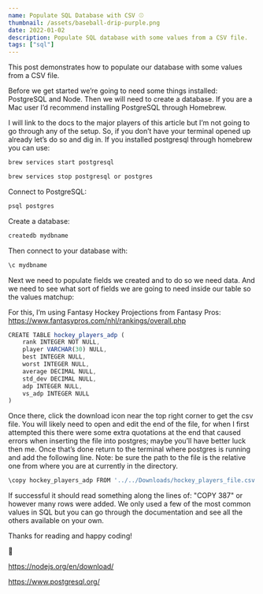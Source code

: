 ```yaml
---
name: Populate SQL Database with CSV ⚾
thumbnail: /assets/baseball-drip-purple.png
date: 2022-01-02
description: Populate SQL database with some values from a CSV file.
tags: ["sql"]
---
```



This post demonstrates how to populate our database with some values from a CSV file.

Before we get started we’re going to need some things installed: PostgreSQL and Node. Then we will need to create a database. If you are a Mac user I’d recommend installing PostgreSQL through Homebrew.

I will link to the docs to the major players of this article but I’m not going to go through any of the setup. So, if you don’t have your terminal opened up already let’s do so and dig in. If you installed postgresql through homebrew you can use:



```js
brew services start postgresql

brew services stop postgresql or postgres
```


Connect to PostgreSQL:



```js
psql postgres
```



Create a database:



```js
createdb mydbname  
```


Then connect to your database with:



```js
\c mydbname
```


Next we need to populate fields we created and to do so we need data. And we need to see what sort of fields we are going to need inside our table so the values matchup:

For this, I’m using Fantasy Hockey Projections from Fantasy Pros: https://www.fantasypros.com/nhl/rankings/overall.php



```js
CREATE TABLE hockey_players_adp (
    rank INTEGER NOT NULL,
    player VARCHAR(30) NULL,
    best INTEGER NULL,
    worst INTEGER NULL,
    average DECIMAL NULL,
    std_dev DECIMAL NULL,
    adp INTEGER NULL,
    vs_adp INTEGER NULL
)

```



Once there, click the download icon near the top right corner to get the csv file. You will likely need to open and edit the end of the file, for when I first attempted this there were some extra quotations at the end that caused errors when inserting the file into postgres; maybe you’ll have better luck then me. Once that’s done return to the terminal where postgres is running and add the following line. Note: be sure the path to the file is the relative one from where you are at currently in the directory.



```js
\copy hockey_players_adp FROM '../../Downloads/hockey_players_file.csv' CSV HEADER DELIMITER ',';

```


If successful it should read something along the lines of: "COPY 387" or however many rows were added. We only used a few of the most common values in SQL but you can go through the documentation and see all the others available on your own.

Thanks for reading and happy coding!

🥅 


https://nodejs.org/en/download/

https://www.postgresql.org/